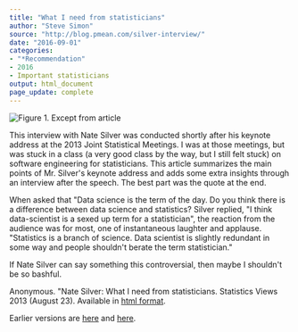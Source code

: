 ```yaml
---
title: "What I need from statisticians"
author: "Steve Simon"
source: "http://blog.pmean.com/silver-interview/"
date: "2016-09-01"
categories:
- "*Recommendation"
- 2016
- Important statisticians
output: html_document
page_update: complete
---
```


![Figure 1. Except from article](http://www.pmean.com/new-images/16/silver-interview01.png)

<div class="notes">

This interview with Nate Silver was conducted shortly after his keynote address at the 2013 Joint Statistical Meetings. I was at those meetings, but was stuck in a class (a very good class by the way, but I still felt stuck) on software engineering for statisticians. This article summarizes the main points of Mr. Silver's keynote address and adds some extra insights through an interview after the speech. The best part was the quote at the end.

When asked that "Data science is the term of the day. Do you think there is a difference between data science and statistics? Silver replied, "I think data-scientist is a sexed up term for a statistician", the reaction from the audience was for most, one of instantaneous laughter and applause. "Statistics is a branch of science. Data scientist is slightly redundant in some way and people shouldn't berate the term statistician."

If Nate Silver can say something this controversial, then maybe I shouldn't be so bashful.

Anonymous. "Nate Silver: What I need from statisticians. Statistics
Views 2013 (August 23). Available in [html format][silv1].


[silv1]: http://www.statisticsviews.com/details/feature/5133141/Nate-Silver-What-I-need-from-statisticians.html

</div>
 
Earlier versions are [here][sim1] and [here][sim2].
 
[sim1]: http://blog.pmean.com/silver-interview/
[sim2]: http://new.pmean.com/silver-interview/
 
